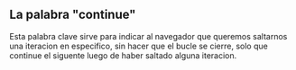## La palabra "continue"

Esta palabra clave sirve para indicar al navegador que queremos saltarnos una iteracion en especifico, sin hacer que el bucle se cierre, solo que continue el siguente luego de haber saltado alguna iteracion.
